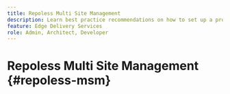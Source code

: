 ```yaml
---
title: Repoless Multi Site Management
description: Learn best practice recommendations on how to set up a project with multilingual sites leveraging a single code base in a repoless manner.
feature: Edge Delivery Services
role: Admin, Architect, Developer
---
```


# Repoless Multi Site Management {#repoless-msm}
